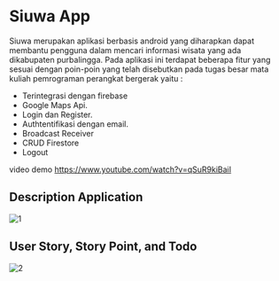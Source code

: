 # Siuwa App

Siuwa merupakan aplikasi berbasis android yang diharapkan dapat membantu pengguna dalam mencari informasi wisata yang ada dikabupaten purbalingga. Pada aplikasi ini terdapat beberapa fitur yang sesuai dengan poin-poin yang telah disebutkan pada tugas besar mata kuliah pemrograman perangkat bergerak yaitu :
- Terintegrasi dengan firebase
- Google Maps Api.
- Login dan Register.
- Authtentifikasi dengan email.
- Broadcast Receiver
- CRUD Firestore
- Logout

video demo
https://www.youtube.com/watch?v=qSuR9kiBaiI

## Description Application
![1](https://user-images.githubusercontent.com/67831932/179231920-98b137dd-272d-4791-8a35-0c49b989684e.png)

## User Story, Story Point, and Todo
![2](https://user-images.githubusercontent.com/67831932/179232563-31b44551-bfc4-4408-8cb1-55bae4eb3f66.png)

